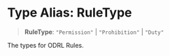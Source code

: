 # Type Alias: RuleType

> **RuleType**: `"Permission"` \| `"Prohibition"` \| `"Duty"`

The types for ODRL Rules.
